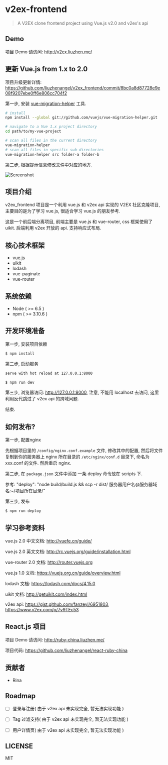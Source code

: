 # v2ex-frontend

> A V2EX clone frontend project using Vue.js v2.0 and v2ex's api

## Demo

项目 Demo 请访问: <http://v2ex.liuzhen.me/>

## 更新 Vue.js from 1.x to 2.0

项目升级更新详情: <https://github.com/liuzhenangel/v2ex_frontend/commit/8bc0a8d87728e9e08f9207ebe0ff6e806cc704f2>

第一步, 安装 [vue-migration-helper](https://github.com/vuejs/vue-migration-helper) 工具.


``` sh
# install
npm install --global git://github.com/vuejs/vue-migration-helper.git

# navigate to a Vue 1.x project directory
cd path/to/my-vue-project

# scan all files in the current directory
vue-migration-helper
# scan all files in specific sub-directories
vue-migration-helper src folder-a folder-b
```


第二步, 根据提示信息修改文件中对应的地方.

![Screenshot](http://i.imgur.com/aHh5TfR.png)


## 项目介绍

v2ex_frontend 项目是一个利用 vue.js 和 v2ex api 实现的 V2EX 社区克隆项目, 主要目的是为了学习 vue.js, 很适合学习 vue.js 的朋友参考.

这是一个前后端分离项目, 前端主要是 vue.js 和 vue-router, css 框架使用了 uikit. 后端利用 v2ex 开放的 api. 支持响应式布局.

## 核心技术框架

* vue.js
* uikit
* lodash
* vue-paginate
* vue-router

## 系统依赖

* Node ( >= 6.5 )
* npm ( >= 3.10.6 )

## 开发环境准备

第一步, 安装项目依赖

```bash
$ npm install
```


第二步, 启动服务

```bash
serve with hot reload at 127.0.0.1:8000

$ npm run dev
```

第三步, 浏览器访问: <http://127.0.0.1:8000>, 注意, 不能用 localhost 去访问, 这里利用反代跳过了 v2ex api 的跨域问题.

结束.

## 如何发布?

第一步, 配置nginx

先根据项目里的 `/config/nginx.conf.example` 文件, 修改其中的配置, 然后将文件复制到你的服务器上 nginx 所在目录的 `/etc/nginx/conf.d` 目录下, 命名为 xxx.conf 的文件. 然后重启 nginx.


第二步, 在 `package.json` 文件中添加 一条 deploy 命令放在 scripts 下.

参考: "deploy": "node build/build.js && scp -r dist/ 服务器用户名@服务器域名:~/项目所在目录/"


第三步, 发布

```bash
$ npm run deploy
```

## 学习参考资料
vue.js 2.0 中文文档: <http://vuefe.cn/guide/>

vue.js 2.0 英文文档: <http://rc.vuejs.org/guide/installation.html>

vue-router 2.0 文档: <http://router.vuejs.org>

vue.js 1.0 文档: <https://vuejs.org.cn/guide/overview.html>

lodash 文档: <https://lodash.com/docs/4.15.0>

uikit 文档: <http://getuikit.com/index.html>

v2ex api: <https://gist.github.com/fanzeyi/6951803>, <https://www.v2ex.com/p/7v9TEc53>

## React.js 项目

项目 Demo 请访问: <http://ruby-china.liuzhen.me/>

项目代码: <https://github.com/liuzhenangel/react-ruby-china>

## 贡献者

* Rina

## Roadmap

- [ ] 登录与注册( 由于 v2ex api 未实现完全, 暂无法实现功能 )

- [ ] Tag 过滤支持( 由于 v2ex api 未实现完全, 暂无法实现功能 )

- [ ] 用户详情页( 由于 v2ex api 未实现完全, 暂无法实现功能 )

## LICENSE

MIT
